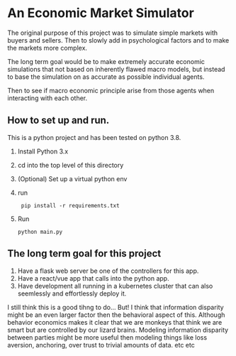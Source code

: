 # An Economic Market Simulator

The original purpose of this project was to simulate simple markets
with buyers and sellers. Then to slowly add in psychological factors and to make
the markets more complex.

The long term goal would be to make extremely accurate economic simulations that
not based on inherently flawed macro models, but instead to base the simulation
on as accurate as possible individual agents. 

Then to see if macro economic principle arise from those agents when interacting
with each other.

## How to set up and run.

This is a python project and has been tested on python 3.8.

1. Install Python 3.x
1. cd into the top level of this directory
1. (Optional) Set up a virtual python env
1. run 

        pip install -r requirements.txt
        
1.  Run 

        python main.py
        

## The long term goal for this project

1. Have a flask web server be one of the controllers for this app.
1. Have a react/vue app that calls into the python app. 
1. Have development all running in a kubernetes cluster that can also
seemlessly and effortlessly deploy it.


I still think this is a good tihng to do...
But! I think that information disparity might be an even larger factor then the behavioral aspect of this.
Although behavior economics makes it clear that we are monkeys that think we are smart but are controlled by our lizard brains. Modeling information disparity between parties might be more useful then modeling things like loss aversion, anchoring, over trust to trivial amounts of data. etc etc

